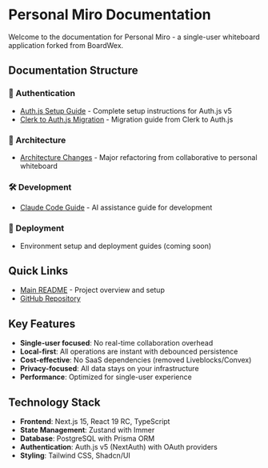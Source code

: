 # Personal Miro Documentation

Welcome to the documentation for Personal Miro - a single-user whiteboard application forked from BoardWex.

## Documentation Structure

### 🔐 Authentication
- [Auth.js Setup Guide](./AUTHJS_SETUP_GUIDE.md) - Complete setup instructions for Auth.js v5
- [Clerk to Auth.js Migration](./CLERK_TO_AUTHJS_MIGRATION.md) - Migration guide from Clerk to Auth.js

### 📐 Architecture
- [Architecture Changes](./architecture/ARCHITECTURE_CHANGES.md) - Major refactoring from collaborative to personal whiteboard

### 🛠️ Development
- [Claude Code Guide](./development/CLAUDE.md) - AI assistance guide for development

### 🚀 Deployment
- Environment setup and deployment guides (coming soon)

## Quick Links

- [Main README](../README.md) - Project overview and setup
- [GitHub Repository](https://github.com/ttpss930141011/personal-miro)

## Key Features

- **Single-user focused**: No real-time collaboration overhead
- **Local-first**: All operations are instant with debounced persistence
- **Cost-effective**: No SaaS dependencies (removed Liveblocks/Convex)
- **Privacy-focused**: All data stays on your infrastructure
- **Performance**: Optimized for single-user experience

## Technology Stack

- **Frontend**: Next.js 15, React 19 RC, TypeScript
- **State Management**: Zustand with Immer
- **Database**: PostgreSQL with Prisma ORM
- **Authentication**: Auth.js v5 (NextAuth) with OAuth providers
- **Styling**: Tailwind CSS, Shadcn/UI